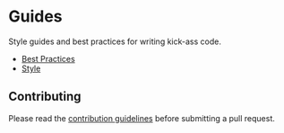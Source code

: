 Guides
======

Style guides and best practices for writing kick-ass code.

* [Best Practices](/best-practices)
* [Style](/style)

Contributing
------------

Please read the [contribution guidelines] before submitting a pull request.

[contribution guidelines]: /Contributing.md
